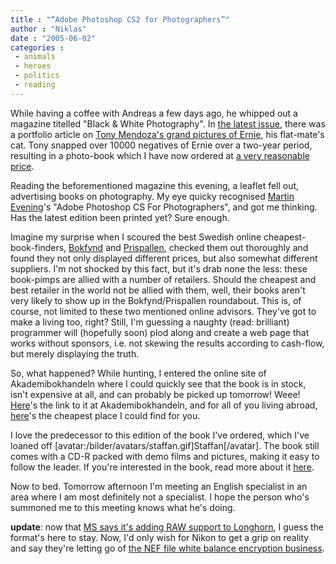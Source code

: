 ```yaml
---
title : "“Adobe Photoshop CS2 for Photographers”"
author : "Niklas"
date : "2005-06-02"
categories : 
 - animals
 - heroes
 - politics
 - reading
---
```


While having a coffee with Andreas a few days ago, he whipped out a magazine titelled "Black & White Photography". In [the latest issue](http://www.thegmcgroup.com/item--Black-White-issue-046-May-05--BW-046-055.html), there was a portfolio article on [Tony Mendoza's grand pictures of Ernie](http://accad.osu.edu/~tmendoza), his flat-mate's cat. Tony snapped over 10000 negatives of Ernie over a two-year period, resulting in a photo-book which I have now ordered at [a very reasonable price](http://www.thebookplace.co.uk/bookplace/display.asp?CID=BOK439&ISB=0811829634).

Reading the beforementioned magazine this evening, a leaflet fell out, advertising books on photography. My eye quicky recognised [Martin Evening](http://www.martinevening.com)'s "Adobe Photoshop CS For Photographers", and got me thinking. Has the latest edition been printed yet? Sure enough.

Imagine my surprise when I scoured the best Swedish online cheapest-book-finders, [Bokfynd](http://www.bokfynd.nu) and [Prispallen](http://www.prispallen.se), checked them out thoroughly and found they not only displayed different prices, but also somewhat different suppliers. I'm not shocked by this fact, but it's drab none the less: these book-pimps are allied with a number of retailers. Should the cheapest and best retailer in the world not be allied with them, well, their books aren't very likely to show up in the Bokfynd/Prispallen roundabout. This is, of course, not limited to these two mentioned online advisors. They've got to make a living too, right? Still, I'm guessing a naughty (read: brilliant) programmer will (hopefully soon) plod along and create a web page that works without sponsors, i.e. not skewing the results according to cash-flow, but merely displaying the truth.

So, what happened? While hunting, I entered the online site of Akademibokhandeln where I could quickly see that the book is in stock, isn't expensive at all, and can probably be picked up tomorrow! Weee! [Here](http://www.akademibokhandeln.se/db/caweb/cc_artikel.visa_artikelkort?cartikel_id=5037355)'s the link to it at Akademibokhandeln, and for all of you living abroad, [here](http://www.amazon.com/exec/obidos/tg/detail/-/0240519841)'s the cheapest place I could find for you.

I love the predecessor to this edition of the book I've ordered, which I've loaned off \[avatar:/bilder/avatars/staffan.gif\]Staffan\[/avatar\]. The book still comes with a CD-R packed with demo films and pictures, making it easy to follow the leader. If you're interested in the book, read more about it [here](http://www.photoshopforphotographers.com/pscs2/index2.htm).

Now to bed. Tomorrow afternoon I'm meeting an English specialist in an area where I am most definitely not a specialist. I hope the person who's summoned me to this meeting knows what he's doing.

**update**: now that [MS says it's adding RAW support to Longhorn](http://news.com.com/Longhorn+to+get+raw+image+support/2100-1016_3-5727545.html), I guess the format's here to stay. Now, I'd only wish for Nikon to get a grip on reality and say they're letting go of [the NEF file white balance encryption business](http://www.engadget.com/entry/1234000960042753/).
